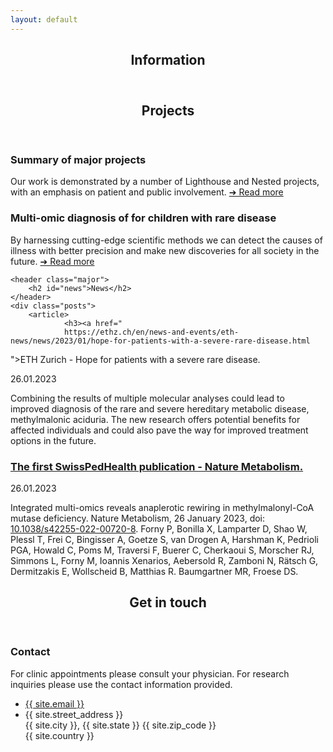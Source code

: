 ```yaml
---
layout: default
---
```


 <!-- <object id="swiss-map" type="image/svg+xml" data="assets/images/swiss_map.svg"></object> -->

<!-- Section Information -->




<section>
	<header class="major">
		<h2>Information</h2>
	</header>
	<!-- <div class="posts"> -->
	<!-- 	<article> -->
	<!-- 		<a href="{% link information_patient_involvement.md %}" class="image"><img src="assets/images/kelly-sikkema-fvxG34jv6Gc-unsplash.jpg" alt="" /></a> -->
	<!-- 		<h3>Patient involvement</h3> -->
	<!-- 		<p> -->
	<!-- 		We involve patients in the design and application of our research project to ensure their opinions are included and to better understand their needs and experiences. -->
	<!-- 		</p> -->
	<!-- 		<ul class="actions"> -->
	<!-- 			<li><a href="{% link information_patient_involvement.md %}" class="button">More</a></li> -->
	<!-- 		</ul> -->
	<!-- 	</article> -->
	<!-- 	<article> -->
	<!-- 		<a href="{% link information_personalised_health.md %}" class="image"><img src="assets/images/cdc-y--8fqaK1kY-unsplash.jpg" alt="" /></a> -->
	<!-- 		<h3>Personalised health</h3> -->
	<!-- 		<p> -->
	<!-- 		We tailor treatments based on scientific evidence using genomics, multi-omics, and other forms of analysis to provide personalized health care to our patients. -->
	<!-- 		</p> -->
	<!-- 		<ul class="actions"> -->
	<!-- 			<li><a href="{% link information_personalised_health.md %}" class="button">More</a></li> -->
	<!-- 		</ul> -->
	<!-- 	</article> -->
	<!-- 	<article> -->
	<!-- 		<a href="{% link information_modern_technology.md %}" class="image"><img src="assets/images/national-cancer-institute-rHfsPolwIgk-unsplash.jpg" alt="" /></a> -->
	<!-- 		<h3>Modern technology</h3> -->
	<!-- 		<p> -->
	<!-- 		We rely on modern technology such as DNA analysis, proteomics, statistics, high-performance computing, and medical knowledge interpretation to develop new medical systems. -->
	<!-- 		</p> -->
	<!-- 		<ul class="actions"> -->
	<!-- 			<li><a href="{% link information_modern_technology.md %}" class="button">More</a></li> -->
	<!-- 		</ul> -->
	<!-- 	</article> -->
	<!-- 	<article> -->
	<!-- 		<a href="{% link information_basic_science.md %}" class="image"><img src="assets/images/national-cancer-institute-E9Ucfek-Lp0-unsplash.jpg" alt="" /></a> -->
	<!-- 		<h3>Basic science</h3> -->
	<!-- 		<p> -->
	<!-- 		We focus on basic science research to understand the fundamental mechanisms underlying disease and to develop new diagnostic tools and treatments based on this knowledge. -->
	<!-- 		</p> -->
	<!-- 		<ul class="actions"> -->
	<!-- 			<li><a href="{% link information_basic_science.md %}" class="button">More</a></li> -->
	<!-- 		</ul> -->
	<!-- 	</article> -->
	<!-- 	<article> -->
	<!-- 		<a href="{% link information_cross_collaboration.md %}" class="image"><img src="assets/images/chris-montgomery-smgTvepind4-unsplash.jpg" alt="" /></a> -->
	<!-- 		<h3>Cross collaboration</h3> -->
	<!-- 		<p> -->
	<!-- 		We collaborate between multiple university hospitals and university research groups to combine resources, expertise, and knowledge for cutting-edge medical research. -->
	<!-- 		</p> -->
	<!-- 		<ul class="actions"> -->
	<!-- 			<li><a href="{% link information_cross_collaboration.md %}" class="button">More</a></li> -->
	<!-- 		</ul> -->
	<!-- 	</article> -->
	<!-- 	<article> -->
	<!-- 		<a href="{% link information_how_your_contribution.md %}" class="image"><img src="assets/images/headway-5QgIuuBxKwM-unsplash.jpg" alt="" /></a> -->
	<!-- 		<h3>How your contribution is used</h3> -->
	<!-- 		<p> -->
	<!-- 		Your contribution to our hospital research project will be used to improve how we diagnose patients, make research breakthroughs, and develop new treatments for diseases. -->
	<!-- 		</p> -->
	<!-- 		<ul class="actions"> -->
	<!-- 			<li><a href="{% link information_how_your_contribution.md %}" class="button">More</a></li> -->
	<!-- 		</ul> -->
	<!-- 	</article> -->
	<!-- </div> -->
</section>

<!-- Section Projects -->
<section>
	<header class="major">
		<h2 id="projects">Projects</h2>
	</header>
	<div class="features">
		<article>
			<span class="icon fa-diamond"></span>
			<div class="content">
				<h3>Summary of major projects</h3>
				<p>Our work is demonstrated by a number of Lighthouse and Nested projects, with an emphasis on 
				patient and public involvement.
				<a href="{% link study_overview.md %}"> &#10132; Read more</a>
				</p>
			</div>
		</article>
		<article>
			<span class="icon fa-rocket"></span>
			<div class="content">
				<h3>Multi-omic diagnosis of for children with rare disease</h3>
				<p>By harnessing cutting-edge scientific methods we can detect the causes of illness with better precision and make new discoveries for all society in the future.
				<a href="{% link multi-omic_project.md %}"> &#10132; Read more</a>
				</p>
			</div>
		</article>
		<!-- <article> -->
		<!-- 	<span class="icon fa-paper-plane"></span> -->
		<!-- 	<div class="content"> -->
		<!-- 		<h3>Patient and public involvement</h3> -->
		<!-- 	</div> -->
		<!-- </article> -->
		<!-- <article> -->
		<!-- 	<span class="icon fa-signal"></span> -->
		<!-- 	<div class="content"> -->
		<!-- 		<h3>Basic anthropometric information from all children</h3> -->
		<!-- 	</div> -->
		<!-- </article> -->
		<!-- <article> -->
		<!-- 	<span class="icon fa-life-saver"></span> -->
		<!-- 	<div class="content"> -->
		<!-- 		<h3>Oncology patients</h3> -->
		<!-- 	</div> -->
		<!-- </article> -->
		<!-- <article> -->
		<!-- 	<span class="icon fa-paperclip"></span> -->
		<!-- 	<div class="content"> -->
		<!-- 		<h3>Outpatients with respiratory problems</h3> -->
		<!-- 	</div> -->
		<!-- </article> -->
		<!-- <article> -->
		<!-- 	<span class="icon fa-eyedropper"></span> -->
		<!-- 	<div class="content"> -->
		<!-- 		<h3>Antibiotics use</h3> -->
		<!-- 	</div> -->
		<!-- </article> -->
	</div>
</section>

<!-- Section News--> <section>
	<header class="major">
		<h2 id="news">News</h2>
	</header>
	<div class="posts">
		<article>
				<h3><a href="
				https://ethz.ch/en/news-and-events/eth-news/news/2023/01/hope-for-patients-with-a-severe-rare-disease.html
">ETH Zurich - Hope for patients with a severe rare disease.</a></h3>
				<p>26.01.2023</p>
				<p>Combining the results of multiple molecular analyses could lead to improved diagnosis of the rare and severe hereditary metabolic disease, methylmalonic aciduria. The new research offers potential benefits for affected individuals and could also pave the way for improved treatment options in the future.</p>
		</article>
		<article>
				<h3><a href="
				https://www.nature.com/articles/s42255-022-00720-8
">The first SwissPedHealth publication - Nature Metabolism.</a></h3>
				<p>26.01.2023</p>
				<p>Integrated multi-omics reveals anaplerotic rewiring in methylmalonyl-CoA mutase deficiency. Nature Metabolism, 26 January 2023, doi:
				<a href="https://www.nature.com/articles/s42255-022-00720-8">10.1038/s42255-022-00720-8</a>.
				Forny P, Bonilla X, Lamparter D, Shao W, Plessl T, Frei C, Bingisser A, Goetze S, van Drogen A, Harshman K, Pedrioli PGA, Howald C, Poms M, Traversi F, Buerer C, Cherkaoui S, Morscher RJ, Simmons L, Forny M, Ioannis Xenarios, Aebersold R, Zamboni N, Rätsch G, Dermitzakis E, Wollscheid B, Matthias R. Baumgartner MR, Froese DS.
				</p>
		</article>
	</div>


<!-- <div id="map"> -->
<!--      <object type="image/svg+xml" data="assets/images/Schweizer_Karte_mit_Kantons-_und_Hauptstadtbezeichnungen.svg"></object> -->
<!-- </div> -->


</section>

<!-- Section -->
<section>
<header class="major">
<h2 id="contact">Get in touch</h2>
</header>
<div class="posts">
<article>
  <h3>Contact</h3>
  <p>For clinic appointments please consult your physician. For research inquiries please use the contact information provided. 
  </p>
  <ul class="contact">
    <li class="fa-envelope-o"><a href="#">{{ site.email }}</a></li>
    <!-- <li class="fa-phone">{{ site.phone }}</li> -->
    <li class="fa-home">{{ site.street_address }}<br />
    {{ site.city }}, {{ site.state }} {{ site.zip_code }}<br />
    {{ site.country }}</li>
  </ul>
</article>

<!-- <article> -->
<!-- <h3>SPHN</h3> -->
<!-- <p>SwissPedHealth is part of the Swiss Personalized Health Network (SPHN). --> 
<!-- You can read more about SPHN on their website <a href="https://sphn.ch">sphn.ch</a>.</p> -->

<!-- <h3>PHRT</h3> -->
<!-- <p>SwissPedHealth is part of Personalized Health and Related Technologies (PHRT). --> 
<!-- You can read more about SPHN on their website <a href="https://www.sfa-phrt.ch">sfa-phrt.ch</a>.</p> -->
<!-- </article> -->

</div>
</section>
